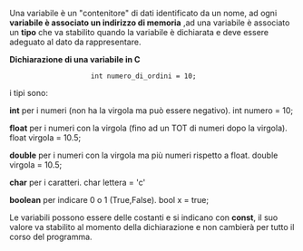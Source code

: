 Una variabile è un "contenitore" di dati identificato da un nome, ad ogni **variabile è associato un indirizzo di memoria** ,ad una variabile è associato un **tipo** che va stabilito quando la variabile è dichiarata e deve essere adeguato al dato da rappresentare.

**Dichiarazione di una variabile in C**

						int numero_di_ordini = 10;

i tipi sono:

**int** per i numeri (non ha la virgola ma può essere negativo).    int numero = 10;

**float** per i numeri con la virgola (fino ad un TOT di numeri dopo la virgola).   float virgola = 10.5;

**double** per i numeri con la virgola ma più numeri rispetto a float.  double virgola = 10.5;

**char** per i caratteri.   char lettera = 'c'

**boolean** per indicare 0 o 1 (True,False).  bool x = true;

Le variabili possono essere delle costanti e si indicano con **const**, il suo valore va stabilito al momento della dichiarazione e non cambierà per tutto il corso del programma.
